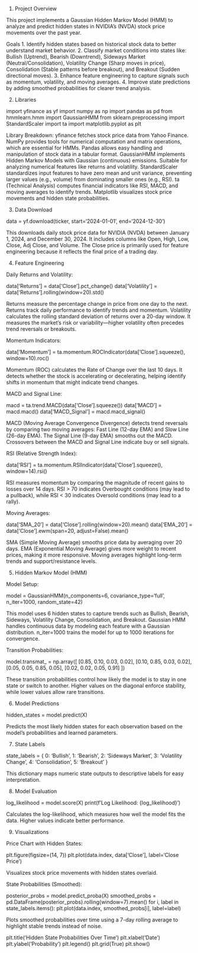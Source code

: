 1. Project Overview

This project implements a Gaussian Hidden Markov Model (HMM) to analyze and predict hidden states in NVIDIA’s (NVDA) stock price movements over the past year.

Goals
	1.	Identify hidden states based on historical stock data to better understand market behavior.
	2.	Classify market conditions into states like: Bullish (Uptrend), Bearish (Downtrend), Sideways Market (Neutral/Consolidation), Volatility Change (Sharp moves in price), Consolidation (Stable patterns before breakout), and Breakout (Sudden directional moves).
	3.	Enhance feature engineering to capture signals such as momentum, volatility, and moving averages.
	4.	Improve state predictions by adding smoothed probabilities for clearer trend analysis.


2. Libraries

import yfinance as yf
import numpy as np
import pandas as pd
from hmmlearn.hmm import GaussianHMM
from sklearn.preprocessing import StandardScaler
import ta
import matplotlib.pyplot as plt

Library Breakdown:
yfinance fetches stock price data from Yahoo Finance. NumPy provides tools for numerical computation and matrix operations, which are essential for HMMs. Pandas allows easy handling and manipulation of stock data in a tabular format. GaussianHMM implements Hidden Markov Models with Gaussian (continuous) emissions. Suitable for analyzing numerical features like returns and volatility. StandardScaler standardizes input features to have zero mean and unit variance, preventing larger values (e.g., volume) from dominating smaller ones (e.g., RSI). ta (Technical Analysis) computes financial indicators like RSI, MACD, and moving averages to identify trends. Matplotlib visualizes stock price movements and hidden state probabilities.


3. Data Download

data = yf.download(ticker, start=‘2024-01-01’, end=‘2024-12-30’)

This downloads daily stock price data for NVIDIA (NVDA) between January 1, 2024, and December 30, 2024. It includes columns like Open, High, Low, Close, Adj Close, and Volume. The Close price is primarily used for feature engineering because it reflects the final price of a trading day.


4. Feature Engineering

Daily Returns and Volatility:

data[‘Returns’] = data[‘Close’].pct_change()
data[‘Volatility’] = data[‘Returns’].rolling(window=20).std()

Returns measure the percentage change in price from one day to the next. Returns track daily performance to identify trends and momentum. Volatility calculates the rolling standard deviation of returns over a 20-day window. It measures the market’s risk or variability—higher volatility often precedes trend reversals or breakouts.


Momentum Indicators:

data[‘Momentum’] = ta.momentum.ROCIndicator(data[‘Close’].squeeze(), window=10).roc()

Momentum (ROC) calculates the Rate of Change over the last 10 days. It detects whether the stock is accelerating or decelerating, helping identify shifts in momentum that might indicate trend changes.


MACD and Signal Line:

macd = ta.trend.MACD(data[‘Close’].squeeze())
data[‘MACD’] = macd.macd()
data[‘MACD_Signal’] = macd.macd_signal()

MACD (Moving Average Convergence Divergence) detects trend reversals by comparing two moving averages: Fast Line (12-day EMA) and Slow Line (26-day EMA). The Signal Line (9-day EMA) smooths out the MACD. Crossovers between the MACD and Signal Line indicate buy or sell signals.


RSI (Relative Strength Index):

data[‘RSI’] = ta.momentum.RSIIndicator(data[‘Close’].squeeze(), window=14).rsi()

RSI measures momentum by comparing the magnitude of recent gains to losses over 14 days. RSI > 70 indicates Overbought conditions (may lead to a pullback), while RSI < 30 indicates Oversold conditions (may lead to a rally).


Moving Averages:

data[‘SMA_20’] = data[‘Close’].rolling(window=20).mean()
data[‘EMA_20’] = data[‘Close’].ewm(span=20, adjust=False).mean()

SMA (Simple Moving Average) smooths price data by averaging over 20 days. EMA (Exponential Moving Average) gives more weight to recent prices, making it more responsive. Moving averages highlight long-term trends and support/resistance levels.


5. Hidden Markov Model (HMM)

Model Setup:

model = GaussianHMM(n_components=6, covariance_type=‘full’, n_iter=1000, random_state=42)

This model uses 6 hidden states to capture trends such as Bullish, Bearish, Sideways, Volatility Change, Consolidation, and Breakout. Gaussian HMM handles continuous data by modeling each feature with a Gaussian distribution. n_iter=1000 trains the model for up to 1000 iterations for convergence.

Transition Probabilities:

model.transmat_ = np.array([
[0.85, 0.10, 0.03, 0.02],
[0.10, 0.85, 0.03, 0.02],
[0.05, 0.05, 0.85, 0.05],
[0.02, 0.02, 0.05, 0.91]
])

These transition probabilities control how likely the model is to stay in one state or switch to another. Higher values on the diagonal enforce stability, while lower values allow rare transitions.


6. Model Predictions

hidden_states = model.predict(X)

Predicts the most likely hidden states for each observation based on the model’s probabilities and learned parameters.


7. State Labels

state_labels = {
0: ‘Bullish’,
1: ‘Bearish’,
2: ‘Sideways Market’,
3: ‘Volatility Change’,
4: ‘Consolidation’,
5: ‘Breakout’
}

This dictionary maps numeric state outputs to descriptive labels for easy interpretation.


8. Model Evaluation

log_likelihood = model.score(X)
print(f’Log Likelihood: {log_likelihood}’)

Calculates the log-likelihood, which measures how well the model fits the data. Higher values indicate better performance.


9. Visualizations

Price Chart with Hidden States:

plt.figure(figsize=(14, 7))
plt.plot(data.index, data[‘Close’], label=‘Close Price’)

Visualizes stock price movements with hidden states overlaid.

State Probabilities (Smoothed):

posterior_probs = model.predict_proba(X)
smoothed_probs = pd.DataFrame(posterior_probs).rolling(window=7).mean()
for i, label in state_labels.items():
plt.plot(data.index, smoothed_probs[i], label=label)

Plots smoothed probabilities over time using a 7-day rolling average to highlight stable trends instead of noise.

plt.title(‘Hidden State Probabilities Over Time’)
plt.xlabel(‘Date’)
plt.ylabel(‘Probability’)
plt.legend()
plt.grid(True)
plt.show()
      
    
    

